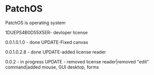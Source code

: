 # PatchOS
 PatchOS is operating system
 
 1DUEPS4B0D55X5ER- devloper license

0.0.1.0.1.0 - done
UPDATE-Fixed canvas
  
0.0.1.0.2.8 - done
UPDATE-added license reader
  
0.0.2 - in progress
UPDATE - removed license reader|removed "edit" command|added mouse, GUI desktop, forms
